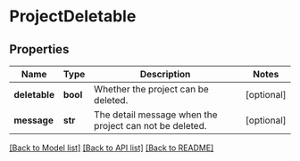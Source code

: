 # ProjectDeletable


## Properties
Name | Type | Description | Notes
------------ | ------------- | ------------- | -------------
**deletable** | **bool** | Whether the project can be deleted. | [optional] 
**message** | **str** | The detail message when the project can not be deleted. | [optional] 

[[Back to Model list]](../README.md#documentation-for-models) [[Back to API list]](../README.md#documentation-for-api-endpoints) [[Back to README]](../README.md)


